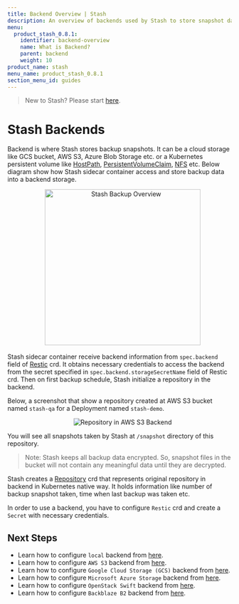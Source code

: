 ```yaml
---
title: Backend Overview | Stash
description: An overview of backends used by Stash to store snapshot data.
menu:
  product_stash_0.8.1:
    identifier: backend-overview
    name: What is Backend?
    parent: backend
    weight: 10
product_name: stash
menu_name: product_stash_0.8.1
section_menu_id: guides
---
```


> New to Stash? Please start [here](/products/stash/0.8.1/concepts/README).

# Stash Backends

Backend is where Stash stores backup snapshots. It can be a cloud storage like GCS bucket, AWS S3, Azure Blob Storage etc. or a Kubernetes persistent volume like [HostPath](https://kubernetes.io/docs/concepts/storage/volumes/#hostpath), [PersistentVolumeClaim](https://kubernetes.io/docs/concepts/storage/volumes/#persistentvolumeclaim), [NFS](https://kubernetes.io/docs/concepts/storage/volumes/#nfs) etc. Below diagram show how Stash sidecar container access and store backup data into a backend storage.

<p align="center">
  <img alt="Stash Backup Overview" height="350px", src="/products/stash/0.8.1/images/backup-overview.png">
</p>

Stash sidecar container receive backend information from `spec.backend` field of [Restic](/products/stash/0.8.1/concepts/crds/restic) crd. It obtains necessary credentials to access the backend from the secret specified in `spec.backend.storageSecretName` field of Restic crd. Then on first backup schedule, Stash initialize a repository in the backend.

Below, a screenshot that show a repository created at AWS S3 bucket named `stash-qa` for a Deployment named `stash-demo`.

<p align="center">
  <img alt="Repository in AWS S3 Backend", src="/products/stash/0.8.1/images/platforms/eks/s3-backup-repository.png">
</p>

You will see all snapshots taken by Stash at `/snapshot` directory of this repository.

> Note: Stash keeps all backup data encrypted. So, snapshot files in the bucket will not contain any meaningful data until they are decrypted.

Stash creates a [Repository](/products/stash/0.8.1/concepts/crds/repository) crd that represents original repository in backend in Kubernetes native way. It holds information like number of backup snapshot taken, time when last backup was taken etc.

In order to use a backend, you have to configure `Restic` crd and create a `Secret` with necessary credentials.

## Next Steps

- Learn how to configure `local` backend from [here](/products/stash/0.8.1/guides/backends/local).
- Learn how to configure `AWS S3` backend from [here](/products/stash/0.8.1/guides/backends/s3).
- Learn how to configure `Google Cloud Storage (GCS)` backend from [here](/products/stash/0.8.1/guides/backends/gcs).
- Learn how to configure `Microsoft Azure Storage` backend from [here](/products/stash/0.8.1/guides/backends/azure).
- Learn how to configure `OpenStack Swift` backend from [here](/products/stash/0.8.1/guides/backends/swift).
- Learn how to configure `Backblaze B2` backend from [here](/products/stash/0.8.1/guides/backends/b2).
